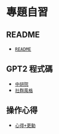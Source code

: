 # 專題自習
## README
-  [`README`](https://github.com/evelyn-2518/GPT2/blob/main/) 
## GPT2 程式碼
-  [`中研院`](https://github.com/evelyn-2518/GPT2/blob/main/中研院GPT2.ipynb) 
-  [`社群風格`](https://github.com/evelyn-2518/GPT2/blob/main/社群.ipynb)
## 操作心得
-  [`心得+更動`](https://github.com/evelyn-2518/GPT2/blob/main/心得.pdf) 
